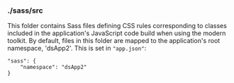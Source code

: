 ### ./sass/src

This folder contains Sass files defining CSS rules corresponding to classes
included in the application's JavaScript code build when using the modern toolkit.
By default, files in this folder are mapped to the application's root namespace, 'dsApp2'.
This is set in `"app.json"`:

    "sass": {
        "namespace": "dsApp2"
    }